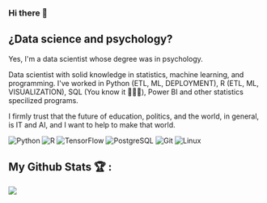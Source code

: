 ### Hi there 👋

## ¿Data science and psychology?

Yes, I'm a data scientist whose degree was in psychology. 

Data scientist with solid knowledge in statistics, machine learning, and programming. I've worked in Python (ETL, ML, DEPLOYMENT), R (ETL, ML, VISUALIZATION), SQL (You know it 🤷🏻‍♂️), Power BI and other statistics specilized programs. 

I firmly trust that the future of education, politics, and the world, in general, is IT and AI, and I want to help to make that world.

<div>
 
   <img alt="Python" src="https://img.shields.io/badge/Python-FFD43B?style=for-the-badge&logo=python&logoColor=blue"/>
   <img alt="R" src="https://img.shields.io/badge/R-276DC3?style=for-the-badge&logo=r&logoColor=white"/>
   <img alt="TensorFlow" src="https://img.shields.io/badge/TensorFlow-FF6F00?style=for-the-badge&logo=tensorflow&logoColor=white"/>
   <img alt="PostgreSQL" src="https://img.shields.io/badge/PostgreSQL-316192?style=for-the-badge&logo=postgresql&logoColor=white"/>
   <img alt="Git" src="https://img.shields.io/badge/git%20-%23F05033.svg?&style=for-the-badge&logo=git&logoColor=white"/>
   <img alt="Linux" src="https://img.shields.io/badge/Linux-FCC624?style=for-the-badge&logo=linux&logoColor=black"/>
</div>
 
 ## My Github Stats :trophy: :

<div>
  <a href="https://github-readme-stats.vercel.app/api/top-langs/?username=bapinedam">
    <img align="left" src="https://github-readme-stats.vercel.app/api/top-langs/?username=bapinedam" />
  </a>
</div>
  


<!--
**Bapinedam/Bapinedam** is a ✨ _special_ ✨ repository because its `README.md` (this file) appears on your GitHub profile.

Here are some ideas to get you started:

- 🔭 I’m currently working on ...
- 🌱 I’m currently learning ...
- 👯 I’m looking to collaborate on ...
- 🤔 I’m looking for help with ...
- 💬 Ask me about ...
- 📫 How to reach me: ...
- 😄 Pronouns: ...
- ⚡ Fun fact: ...
-->
